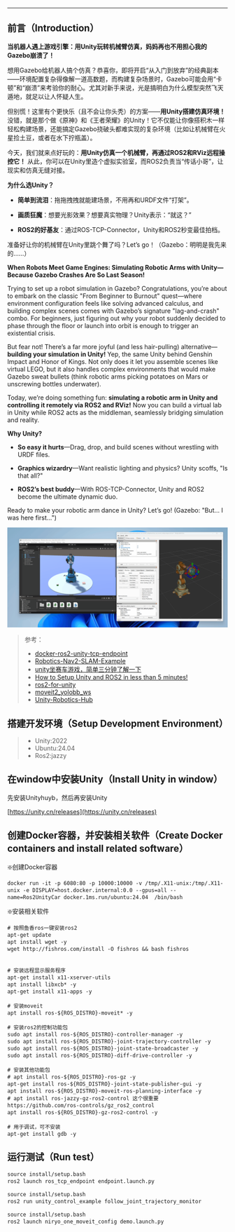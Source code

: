 

---

## 前言（Introduction）

**当机器人遇上游戏引擎：用Unity玩转机械臂仿真，妈妈再也不用担心我的Gazebo崩溃了！**

想用Gazebo给机器人搞个仿真？恭喜你，即将开启“从入门到放弃”的经典副本——环境配置复杂得像解一道高数题，而构建复杂场景时，Gazebo可能会用“卡顿”和“崩溃”来考验你的耐心。尤其对新手来说，光是搞明白为什么模型突然飞天遁地，就足以让人怀疑人生。

但别慌！这里有个更快乐（且不会让你头秃）的方案——**用Unity搭建仿真环境！** 没错，就是那个做《原神》和《王者荣耀》的Unity！它不仅能让你像搭积木一样轻松构建场景，还能搞定Gazebo挠破头都难实现的复杂环境（比如让机械臂在火星捡土豆，或者在水下拧瓶盖）。

今天，我们就来点好玩的：**用Unity仿真一个机械臂，再通过ROS2和RViz远程操控它！** 从此，你可以在Unity里造个虚拟实验室，而ROS2负责当“传话小哥”，让现实和仿真无缝对接。

**为什么选Unity？**

- **简单到流泪**：拖拖拽拽就能建场景，不用再和URDF文件“打架”。

- **画质狂魔**：想要光影效果？想要真实物理？Unity表示：“就这？”

- **ROS2的好基友**：通过ROS-TCP-Connector，Unity和ROS2秒变最佳拍档。

准备好让你的机械臂在Unity里跳个舞了吗？Let’s go！（Gazebo：明明是我先来的……）


**When Robots Meet Game Engines: Simulating Robotic Arms with Unity—Because Gazebo Crashes Are So Last Season!**

Trying to set up a robot simulation in Gazebo? Congratulations, you’re about to embark on the classic "From Beginner to Burnout" quest—where environment configuration feels like solving advanced calculus, and building complex scenes comes with Gazebo’s signature "lag-and-crash" combo. For beginners, just figuring out why your robot suddenly decided to phase through the floor or launch into orbit is enough to trigger an existential crisis.

But fear not! There’s a far more joyful (and less hair-pulling) alternative—**building your simulation in Unity!** Yep, the same Unity behind Genshin Impact and Honor of Kings. Not only does it let you assemble scenes like virtual LEGO, but it also handles complex environments that would make Gazebo sweat bullets (think robotic arms picking potatoes on Mars or unscrewing bottles underwater).

Today, we’re doing something fun: **simulating a robotic arm in Unity and controlling it remotely via ROS2 and RViz!** Now you can build a virtual lab in Unity while ROS2 acts as the middleman, seamlessly bridging simulation and reality.

**Why Unity?**

- **So easy it hurts**—Drag, drop, and build scenes without wrestling with URDF files.

- **Graphics wizardry**—Want realistic lighting and physics? Unity scoffs, "Is that all?"

- **ROS2’s best buddy**—With ROS-TCP-Connector, Unity and ROS2 become the ultimate dynamic duo.

Ready to make your robotic arm dance in Unity? Let’s go! (Gazebo: "But... I was here first...")


![alt text](images/test.gif)

> 参考：
> - [docker-ros2-unity-tcp-endpoint](https://github.com/frankjoshua/docker-ros2-unity-tcp-endpoint/tree/master)
> - [Robotics-Nav2-SLAM-Example](https://github.com/Unity-Technologies/Robotics-Nav2-SLAM-Example?tab=readme-ov-file)
> - [unity坐赛车游戏，简单三分钟了解一下](https://www.bilibili.com/video/BV1LU4y1o7re/?vd_source=3bf4271e80f39cfee030114782480463)
> - [How to Setup Unity and ROS2 in less than 5 minutes!](https://www.youtube.com/watch?v=1X6uzrvNwCk)
> - [ros2-for-unity](https://github.com/RobotecAI/ros2-for-unity)
> - [moveit2_yolobb_ws](https://github.com/laoxue888/moveit2_yolobb_ws)
> - [Unity-Robotics-Hub](https://github.com/Unity-Technologies/Unity-Robotics-Hub)



## 搭建开发环境（Setup Development Environment）

> - Unity:2022
> - Ubuntu:24.04
> - Ros2:jazzy

## 在window中安装Unity（Install Unity in window）

先安装Unityhuyb，然后再安装Unity

[https://unity.cn/releases](https://unity.cn/releases)

## 创建Docker容器，并安装相关软件（Create Docker containers and install related software）

❇️创建Docker容器

```shell
docker run -it -p 6080:80 -p 10000:10000 -v /tmp/.X11-unix:/tmp/.X11-unix -e DISPLAY=host.docker.internal:0.0 --gpus=all --name=Ros2UnityCar docker.1ms.run/ubuntu:24.04  /bin/bash
```

❇️安装相关软件

```shell
# 按照鱼香ros一键安装ros2
apt-get update
apt install wget -y
wget http://fishros.com/install -O fishros && bash fishros


# 安装远程显示服务程序
apt-get install x11-xserver-utils
apt install libxcb* -y
apt-get install x11-apps -y

# 安装moveit
apt install ros-${ROS_DISTRO}-moveit* -y

# 安装ros2的控制功能包
sudo apt install ros-${ROS_DISTRO}-controller-manager -y
sudo apt install ros-${ROS_DISTRO}-joint-trajectory-controller -y
sudo apt install ros-${ROS_DISTRO}-joint-state-broadcaster -y
sudo apt install ros-${ROS_DISTRO}-diff-drive-controller -y

# 安装其他功能包
# apt install ros-${ROS_DISTRO}-ros-gz -y
apt-get install ros-${ROS_DISTRO}-joint-state-publisher-gui -y
apt install ros-${ROS_DISTRO}-moveit-ros-planning-interface -y
# apt install ros-jazzy-gz-ros2-control 这个很重要 https://github.com/ros-controls/gz_ros2_control
apt install ros-${ROS_DISTRO}-gz-ros2-control -y

# 用于调试，可不安装
apt-get install gdb -y
```

## 运行测试（Run test）

```shell
source install/setup.bash
ros2 launch ros_tcp_endpoint endpoint.launch.py
```

```shell
source install/setup.bash
ros2 run unity_control_example follow_joint_trajectory_monitor
```

```shell
source install/setup.bash
ros2 launch niryo_one_moveit_config demo.launch.py
```
